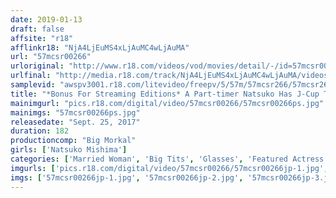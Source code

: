 ```yaml
---
date: 2019-01-13
draft: false
affsite: "r18"
afflinkr18: "NjA4LjEuMS4xLjAuMC4wLjAuMA"
url: "57mcsr00266"
urloriginal: "http://www.r18.com/videos/vod/movies/detail/-/id=57mcsr00266"
urlfinal: "http://media.r18.com/track/NjA4LjEuMS4xLjAuMC4wLjAuMA/videos/vod/movies/detail/-/id=57mcsr00266"
samplevid: "awspv3001.r18.com/litevideo/freepv/5/57m/57mcsr266/57mcsr266_dmb_w.mp4"
title: "*Bonus For Streaming Editions* A Part-timer Natsuko Has J-Cup Titties And She's About To Burst Out Of Her Clothes... A Voluptuous, Colossal Tits Maso Bitch Who Works At An All-Night Restaurant This Plain Jane Housewife In Glasses Has Got All The Goods And Is Committing Orgasmic Adultery With The Manager Natsuko Mishima"
mainimgurl: "pics.r18.com/digital/video/57mcsr00266/57mcsr00266ps.jpg"
mainimgs: "57mcsr00266ps.jpg"
releasedate: "Sept. 25, 2017"
duration: 182
productioncomp: "Big Morkal"
girls: ['Natsuko Mishima']
categories: ['Married Woman', 'Big Tits', 'Glasses', 'Featured Actress', 'Substance Use', 'Lotion', 'Hi-Def', 'Sale (limited time)']
imgurls: ['pics.r18.com/digital/video/57mcsr00266/57mcsr00266jp-1.jpg', 'pics.r18.com/digital/video/57mcsr00266/57mcsr00266jp-2.jpg', 'pics.r18.com/digital/video/57mcsr00266/57mcsr00266jp-3.jpg', 'pics.r18.com/digital/video/57mcsr00266/57mcsr00266jp-4.jpg', 'pics.r18.com/digital/video/57mcsr00266/57mcsr00266jp-5.jpg', 'pics.r18.com/digital/video/57mcsr00266/57mcsr00266jp-6.jpg', 'pics.r18.com/digital/video/57mcsr00266/57mcsr00266jp-7.jpg', 'pics.r18.com/digital/video/57mcsr00266/57mcsr00266jp-8.jpg', 'pics.r18.com/digital/video/57mcsr00266/57mcsr00266jp-9.jpg', 'pics.r18.com/digital/video/57mcsr00266/57mcsr00266jp-10.jpg', 'pics.r18.com/digital/video/57mcsr00266/57mcsr00266jp-11.jpg', 'pics.r18.com/digital/video/57mcsr00266/57mcsr00266jp-12.jpg', 'pics.r18.com/digital/video/57mcsr00266/57mcsr00266jp-13.jpg', 'pics.r18.com/digital/video/57mcsr00266/57mcsr00266jp-14.jpg', 'pics.r18.com/digital/video/57mcsr00266/57mcsr00266jp-15.jpg', 'pics.r18.com/digital/video/57mcsr00266/57mcsr00266jp-16.jpg', 'pics.r18.com/digital/video/57mcsr00266/57mcsr00266jp-17.jpg', 'pics.r18.com/digital/video/57mcsr00266/57mcsr00266jp-18.jpg', 'pics.r18.com/digital/video/57mcsr00266/57mcsr00266jp-19.jpg', 'pics.r18.com/digital/video/57mcsr00266/57mcsr00266jp-20.jpg']
imgs: ['57mcsr00266jp-1.jpg', '57mcsr00266jp-2.jpg', '57mcsr00266jp-3.jpg', '57mcsr00266jp-4.jpg', '57mcsr00266jp-5.jpg', '57mcsr00266jp-6.jpg', '57mcsr00266jp-7.jpg', '57mcsr00266jp-8.jpg', '57mcsr00266jp-9.jpg', '57mcsr00266jp-10.jpg', '57mcsr00266jp-11.jpg', '57mcsr00266jp-12.jpg', '57mcsr00266jp-13.jpg', '57mcsr00266jp-14.jpg', '57mcsr00266jp-15.jpg', '57mcsr00266jp-16.jpg', '57mcsr00266jp-17.jpg', '57mcsr00266jp-18.jpg', '57mcsr00266jp-19.jpg', '57mcsr00266jp-20.jpg']
---
```

